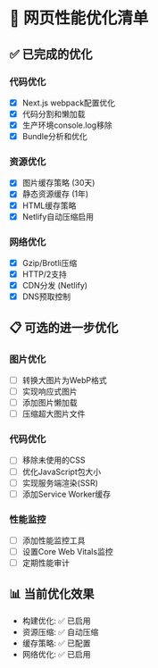 # 🚀 网页性能优化清单

## ✅ 已完成的优化

### 代码优化
- [x] Next.js webpack配置优化
- [x] 代码分割和懒加载
- [x] 生产环境console.log移除
- [x] Bundle分析和优化

### 资源优化
- [x] 图片缓存策略 (30天)
- [x] 静态资源缓存 (1年)
- [x] HTML缓存策略
- [x] Netlify自动压缩启用

### 网络优化
- [x] Gzip/Brotli压缩
- [x] HTTP/2支持
- [x] CDN分发 (Netlify)
- [x] DNS预取控制

## 📋 可选的进一步优化

### 图片优化
- [ ] 转换大图片为WebP格式
- [ ] 实现响应式图片
- [ ] 添加图片懒加载
- [ ] 压缩超大图片文件

### 代码优化
- [ ] 移除未使用的CSS
- [ ] 优化JavaScript包大小
- [ ] 实现服务端渲染(SSR)
- [ ] 添加Service Worker缓存

### 性能监控
- [ ] 添加性能监控工具
- [ ] 设置Core Web Vitals监控
- [ ] 定期性能审计

## 📊 当前优化效果
- 构建优化: ✅ 已启用
- 资源压缩: ✅ 自动压缩
- 缓存策略: ✅ 已配置
- 网络优化: ✅ 已启用